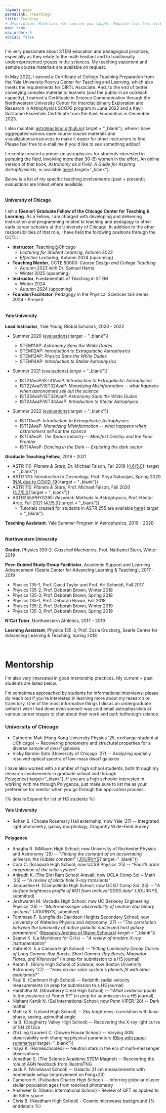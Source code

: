 ```yaml
---
layout: page
permalink: /teaching/
title: Teaching
# description: Materials for courses you taught. Replace this text with your description.
nav: true
nav_order: 5
social: false
---
```


<!-- # Teaching and Mentorship

## Teaching -->

I'm very passionate about STEM education and pedagogical practices, especially as they relate to the math hesitant and to traditionally underrepresented groups in the sciences. My teaching statement and sample course materials are available on request.

In May 2022, I earned a Certificate of College Teaching Preparation from the Yale University Poorvu Center for Teaching and Learning, which also meets the requirements for CIRTL Associate.  And, to the end of better conveying complex material to learners (and the public in an outreach capacity), I earned a Certificate in Science Communication through the Northwestern University Center for Interdisciplinary Exploration and Research in Astrophysics SCOPE program in June 2022 and a Kavli SciComm Essentials Certificate from the Kavli Foundation in December 2023.

I also maintain [astroteaching.github.io](https://astroteaching.github.io){:target = "_blank"}, where I have aggregated various open source course materials and visualizations/resources to make it easier for other instructors to find. Please feel free to e-mail me if you'd like to see something added!

I recently created a primer on astrophysics for students interested in pursuing the field, involving more than 30 (!!) women in the effort. An online version of that book, *Astronomy as a Field: A Guide for Aspiring Astrophysicists*, is available [here](https://arxiv.org/abs/2312.04041){:target="_blank"}.


Below is a list of my specific teaching involvements (past + present); evaluations are linked where available.

<hr style="height:1px; visibility:hidden;" />

#### University of Chicago

I am a **(Senior) Graduate Fellow of the Chicago Center for Teaching & Learning**. As a Fellow, I am charged with developing and delivering instruction and programming related to teaching and pedagogy to other early career scholars at the University of Chicago. In addition to the other responsibilities of that role, I have held the following positions through the CCTL:
- **Instructor**, Teaching@Chicago
	- *Lecturing for Student Learning*, Autumn 2023
	- *Effective Lecturing*, Autumn 2024 (upcoming)
- **Teaching Mentor**, CCTE 50000: *Course Design and College Teaching*
	- Autumn 2023 with Dr. Samuel Harris
	- Winter 2025 (upcoming)
- **Instructor**, Fundamentals of Teaching in STEM
	- Winter 2024
	- Autumn 2024 (upcoming)
- **Founder/Facilitator**, Pedagogy in the Physical Sciences talk series, 2024 - Present

<hr style="height:1px; visibility:hidden;" />

#### Yale University

**Lead Instructor**, Yale Young Global Scholars, 2020 - 2022
- Summer 2020 ([evaluations](/assets/evals/YYGS2020.pdf){:target = "_blank"})
	- STEM11AP: *Astronomy Sans the White Dudes*
	- STEM12AP: *Introduction to Extragalactic Astrophysics*
	- STEM13AP: *Physics Sans the White Dudes*
	- STEM14AP: *Introduction to Stellar Astrophysics*

- Summer 2021 ([evaluations](/assets/evals/YYGS2021.pdf){:target = "_blank"})
	- IST21AvaP/IST31AvaP: *Introduction to Extragalactic Astrophysics*
	- IST22AvaP/IST32AvaP: *Monetizing Misinformation -- what happens when astronomers sell out the science* 
	- IST23AvaP/IST33AvaP: *Astronomy Sans the White Dudes*
	- IST24AvaP/IST34AvaP: *Introduction to Stellar Astrophyics*

- Summer 2022 ([evaluations](/assets/evals/YYGS2022.pdf){:target = "_blank"})
	- IST11AvaP: *Introduction to Extragalactic Astrophysics*
	- IST12AvaP: *Monetizing Misinformation -- what happens when astronomers sell out the science*
	- IST13AvaP: *The $pace Industry -- Manifest Destiny and the Final Frontier*
	- IST14AvaP: *Dancing in the Dark -- Exploring the dark sector* 

**Graduate Teaching Fellow**, 2019 - 2021
- ASTR 110: *Planets & Stars*, Dr. Michael Faison, Fall 2019 ([4.6/5.0](/assets/evals/ASTR110_Fall2019.pdf){: target = "_blank"})
- ASTR 170: *Introduction to Cosmology*, Prof. Priya Natarajan, Spring 2020 ([N/A due to COVID-19](/assets/evals/ASTR170_Spring2020.pdf){:target = "_blank"})
- ASTR 110: *Planets & Stars*, Prof. Michael Faison, Fall 2020 ([4.7/5.0](/assets/evals/ASTR110_Fall2020.pdf){:target = "_blank"}) 
- ASTR255/PHYS295: *Research Methods in Astrophysics*, Prof. Héctor Arce, Fall 2021 ([4.1/5.0](/assets/evals/ASTR255_Fall2021.pdf){:target = "_blank"})
	- Tutorials created for students in ASTR 255 are available [here](https://github.com/avapolzin/ASTR255_Fall2021){:target = "_blank"}.

**Teaching Assistant**, Yale Summer Program in Astrophysics, 2019 - 2020

<hr style="height:1px; visibility:hidden;" />

#### Northwestern University

**Grader**, Physics 330-2: *Classical Mechanics*, Prof. Nathaniel Stern, Winter 2019

**Peer-Guided Study Group Facilitator**, Academic Support and Learning Advancement (Searle Center for Advancing Learning & Teaching), 2017 - 2019
- Physics 135-1, Prof. David Taylor and Prof. Art Schmidt, Fall 2017
- Physics 135-2, Prof. Deborah Brown, Winter 2018
- Physics 135-3, Prof. Deborah Brown, Spring 2018
- Physics 135-1, Prof. Deborah Brown, Fall 2018
- Physics 135-2, Prof. Deborah Brown, Winter 2019
- Physics 135-3, Prof. Deborah Brown, Spring 2019

**N'Cat Tutor**, Northwestern Athletics, 2017 - 2019 

**Learning Assistant**, Physics 135-3, Prof. Zosia Krusberg, Searle Center for Advancing Learning & Teaching, Spring 2018


<hr style="height:15px; visibility:hidden;" />

# Mentorship

I'm also very interested in good mentorship practices. My current + past students are listed below. 

I'm sometimes approached by students for informational interviews; please do reach out if you're interested in learning more about my research or trajectory. One of the most informative things I did as an undergraduate (which I wish I had done even sooner) was cold email astrophysicists at various career stages to chat about their work and path to/through science.

### University of Chicago
- Catherine Mah (Hong Kong University Physics '25, exchange student at UChicago) -- Recovering photometry and structural properties for a diverse sample of dwarf galaxies
- Vicky Bardon Soto (University of Chicago '27) -- Analyzing spatially resolved optical spectra of low-mass dwarf galaxies


I have also worked with a number of high school students, both through my research involvements in graduate school and through [Polygence](https://www.polygence.org){:target="_blank"}. If you are a high schooler interested in working with me through Polygence, just make sure to list me as your preference for mentor when you go through the application process.

{% details Expand for list of HS students %}
#### Yale University
- Rohan S. (Choate Rosemary Hall externship; now Yale '27) -- Integrated light photometry, galaxy morphology, Dragonfly Wide-Field Survey
<!-- - Jack P. (Windward School) --  -->


#### Polygence
- Anagha R. (Millburn High School; now University of Rochester Physics and Astronomy '26) -- "*Finding the constant of an accelerating universe: the Hubble constant*" ([JOURNYS](https://issuu.com/journys7/docs/journys_12.2/4){:target="_blank"})
- Cora C. (Issaquah High School; now UCSB Physics '25) -- "*Fourth order integration of the solar system*"
- Anirudh K. (The Shri Ram School Aravali; now UCLA Comp Sci + Math '25) -- "*A review of black hole X-ray transients*"
- Jacqueline H. (Campolindo High School; now UCSD Comp Sci '25) -- "*A surface brightness profile of M31 from archival SDSS data*" (JOURNYS, submitted)
- Jeshwanth M. (Arcadia High School; now UC Berkeley Engineering Physics '26) -- "*Multi-messenger observability of neutron star binary systems*" (JOURNYS, submitted)
- Tommaso F. (Longfields-Davidson Heights Secondary School; now University of Waterloo Physics and Astronomy '27) -- "*The correlation between the luminosity of active galactic nuclei and host galaxy parameters"* ([Research Archive of Rising Scholars](https://research-archive.org/index.php/rars/preprint/view/37){:target = "_blank"})
- Saanvi K. (La Martiniere for Girls) -- "*A review of modern X-ray instrumentation*"
- Gabriel K. (La Canada High School) -- "*Fitting Luminosity Decay Curves of Long Gamma-Ray Bursts, Short Gamma-Ray Bursts, Magnetar Flares, and Kilonovae"* (in prep for submission to a HS journal)
- Aaron F. (Bronx High School of Science; now Boston University Astronomy '27) -- "*How do our solar system's planets fit with other exoplanets?"*
- Paul B. (Carlmont High School) -- Redshift, radial velocity measurements (in prep for submission to a HS journal)
- Harshitha M. (Strawberry Crest High School) -- "*What evidence points to the existence of Planet 9?"* (in prep for submission to a HS journal)
- Nishant Kartik N. (Sai International School; now Penn VIPER '28) -- Dark matter
- Mahika K. (Leland High School) -- Sky brightness; correlation with lunar phase, seeing, azimuthal angle
- Ila B. (Dougherty Valley High School) -- Recovering the X-ray light curve of SN 2012ca
- Zhi Ling (Lauren) C. (Downe House School) -- Varying AGN observability with changing physical parameters ([Blog with paper summaries](https://learningaboutsmbh.github.io){:target="_blank"})
- Inaya K. (Homeschooled) -- Neutron stars in the era of multi-messenger observations
- Jonathan S. (The Science Academy STEM Magnet) -- Recovering the role of AGN feedback from IllustrisTNG
- Jack P. (Windward School) -- Galactic 21 cm measurements with homemade setup (improvement on Fong+23) 
- Cameron H. (Palisades Charter High School) -- Inferring globular cluster stellar population ages from resolved photometry
- Anshveer B. (Oberoi International School) - Review of QFT as applied to de Sitter space
- Chris B. (Needham High School) - Cosmic microwave background
{% enddetails %}